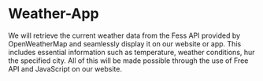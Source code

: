 # Weather-App
We will retrieve the current weather data from the Fess API provided by OpenWeatherMap and seamlessly display it on our website or app. This includes essential information such as temperature, weather conditions, hur the specified city. All of this will be made possible through the use of Free API and JavaScript on our website.
